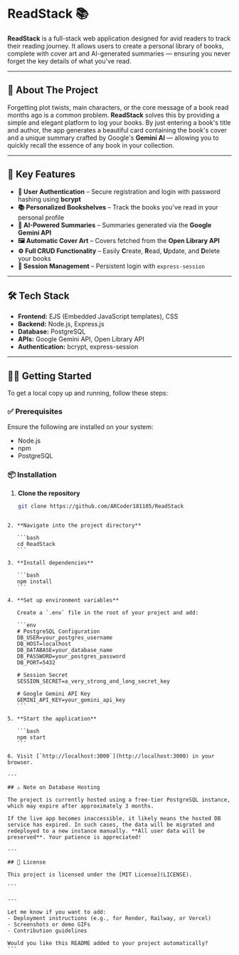 # ReadStack 📚

**ReadStack** is a full-stack web application designed for avid readers to track their reading journey. It allows users to create a personal library of books, complete with cover art and AI-generated summaries — ensuring you never forget the key details of what you've read.

---

## 📖 About The Project

Forgetting plot twists, main characters, or the core message of a book read months ago is a common problem. **ReadStack** solves this by providing a simple and elegant platform to log your books. By just entering a book's title and author, the app generates a beautiful card containing the book's cover and a unique summary crafted by Google's **Gemini AI** — allowing you to quickly recall the essence of any book in your collection.

---

## 🚀 Key Features

- **👤 User Authentication** – Secure registration and login with password hashing using **bcrypt**
- **📚 Personalized Bookshelves** – Track the books you've read in your personal profile
- **🤖 AI-Powered Summaries** – Summaries generated via the **Google Gemini API**
- **🖼️ Automatic Cover Art** – Covers fetched from the **Open Library API**
- **⚙️ Full CRUD Functionality** – Easily **C**reate, **R**ead, **U**pdate, and **D**elete your books
- **🔐 Session Management** – Persistent login with `express-session`

---

## 🛠 Tech Stack

- **Frontend:** EJS (Embedded JavaScript templates), CSS
- **Backend:** Node.js, Express.js
- **Database:** PostgreSQL
- **APIs:** Google Gemini API, Open Library API
- **Authentication:** bcrypt, express-session

---

## 🧑‍💻 Getting Started

To get a local copy up and running, follow these steps:

### ✅ Prerequisites

Ensure the following are installed on your system:

- Node.js
- npm
- PostgreSQL

### 📦 Installation

1. **Clone the repository**
   ```bash
   git clone https://github.com/ARCoder181105/ReadStack
````

2. **Navigate into the project directory**

   ```bash
   cd ReadStack
   ```

3. **Install dependencies**

   ```bash
   npm install
   ```

4. **Set up environment variables**

   Create a `.env` file in the root of your project and add:

   ```env
   # PostgreSQL Configuration
   DB_USER=your_postgres_username
   DB_HOST=localhost
   DB_DATABASE=your_database_name
   DB_PASSWORD=your_postgres_password
   DB_PORT=5432

   # Session Secret
   SESSION_SECRET=a_very_strong_and_long_secret_key

   # Google Gemini API Key
   GEMINI_API_KEY=your_gemini_api_key
   ```

5. **Start the application**

   ```bash
   npm start
   ```

6. Visit [`http://localhost:3000`](http://localhost:3000) in your browser.

---

## ⚠️ Note on Database Hosting

The project is currently hosted using a free-tier PostgreSQL instance, which may expire after approximately 3 months.

If the live app becomes inaccessible, it likely means the hosted DB service has expired. In such cases, the data will be migrated and redeployed to a new instance manually. **All user data will be preserved**. Your patience is appreciated!

---

## 📄 License

This project is licensed under the [MIT License](LICENSE).

```

---

Let me know if you want to add:
- Deployment instructions (e.g., for Render, Railway, or Vercel)
- Screenshots or demo GIFs
- Contribution guidelines

Would you like this README added to your project automatically?
```

